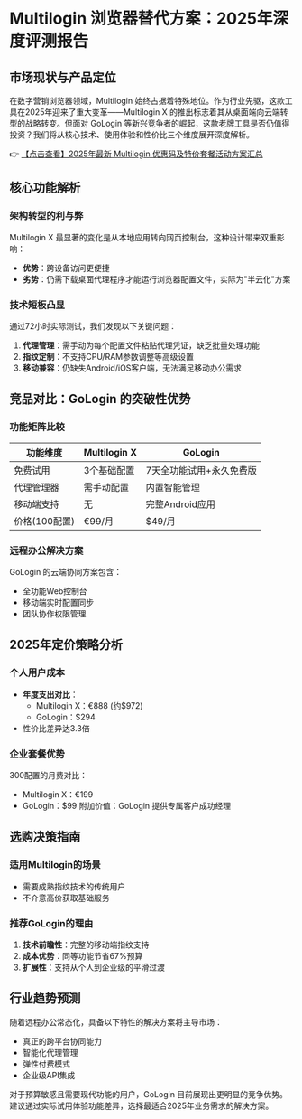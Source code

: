 # Multilogin 浏览器替代方案：2025年深度评测报告

## 市场现状与产品定位

在数字营销浏览器领域，Multilogin 始终占据着特殊地位。作为行业先驱，这款工具在2025年迎来了重大变革——Multilogin X 的推出标志着其从桌面端向云端转型的战略转变。但面对 GoLogin 等新兴竞争者的崛起，这款老牌工具是否仍值得投资？我们将从核心技术、使用体验和性价比三个维度展开深度解析。

👉 [【点击查看】2025年最新 Multilogin 优惠码及特价套餐活动方案汇总](https://bit.ly/multIlogin)

## 核心功能解析

### 架构转型的利与弊
Multilogin X 最显著的变化是从本地应用转向网页控制台，这种设计带来双重影响：
- **优势**：跨设备访问更便捷
- **劣势**：仍需下载桌面代理程序才能运行浏览器配置文件，实际为"半云化"方案

### 技术短板凸显
通过72小时实际测试，我们发现以下关键问题：
1. **代理管理**：需手动为每个配置文件粘贴代理凭证，缺乏批量处理功能
2. **指纹定制**：不支持CPU/RAM参数调整等高级设置
3. **移动兼容**：仍缺失Android/iOS客户端，无法满足移动办公需求

## 竞品对比：GoLogin 的突破性优势

### 功能矩阵比较
| 功能维度       | Multilogin X | GoLogin  |
|----------------|-------------|----------|
| 免费试用       | 3个基础配置  | 7天全功能试用+永久免费版 |
| 代理管理器     | 需手动配置   | 内置智能管理 |
| 移动端支持     | 无          | 完整Android应用 |
| 价格(100配置)  | €99/月      | $49/月   |

### 远程办公解决方案
GoLogin 的云端协同方案包含：
- 全功能Web控制台
- 移动端实时配置同步
- 团队协作权限管理

## 2025年定价策略分析

### 个人用户成本
- **年度支出对比**：
  - Multilogin X：€888 (约$972)
  - GoLogin：$294
- 性价比差异达3.3倍

### 企业套餐优势
300配置的月费对比：
- Multilogin X：€199
- GoLogin：$99
附加价值：GoLogin 提供专属客户成功经理

## 选购决策指南

### 适用Multilogin的场景
- 需要成熟指纹技术的传统用户
- 不介意高价获取基础服务

### 推荐GoLogin的理由
1. **技术前瞻性**：完整的移动端指纹支持
2. **成本优势**：同等功能节省67%预算
3. **扩展性**：支持从个人到企业级的平滑过渡

## 行业趋势预测
随着远程办公常态化，具备以下特性的解决方案将主导市场：
- 真正的跨平台协同能力
- 智能化代理管理
- 弹性付费模式
- 企业级API集成

对于预算敏感且需要现代功能的用户，GoLogin 目前展现出更明显的竞争优势。建议通过实际试用体验功能差异，选择最适合2025年业务需求的解决方案。